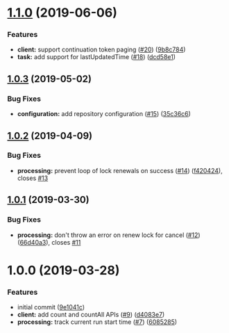 # [1.1.0](https://github.com/princjef/irontask/compare/v1.0.3...v1.1.0) (2019-06-06)


### Features

* **client:** support continuation token paging ([#20](https://github.com/princjef/irontask/issues/20)) ([9b8c784](https://github.com/princjef/irontask/commit/9b8c784))
* **task:** add support for lastUpdatedTime ([#18](https://github.com/princjef/irontask/issues/18)) ([dcd58e1](https://github.com/princjef/irontask/commit/dcd58e1))

## [1.0.3](https://github.com/princjef/irontask/compare/v1.0.2...v1.0.3) (2019-05-02)


### Bug Fixes

* **configuration:** add repository configuration ([#15](https://github.com/princjef/irontask/issues/15)) ([35c36c6](https://github.com/princjef/irontask/commit/35c36c6))

## [1.0.2](https://github.com/princjef/irontask/compare/v1.0.1...v1.0.2) (2019-04-09)


### Bug Fixes

* **processing:** prevent loop of lock renewals on success ([#14](https://github.com/princjef/irontask/issues/14)) ([f420424](https://github.com/princjef/irontask/commit/f420424)), closes [#13](https://github.com/princjef/irontask/issues/13)

## [1.0.1](https://github.com/princjef/irontask/compare/v1.0.0...v1.0.1) (2019-03-30)


### Bug Fixes

* **processing:** don't throw an error on renew lock for cancel ([#12](https://github.com/princjef/irontask/issues/12)) ([66d40a3](https://github.com/princjef/irontask/commit/66d40a3)), closes [#11](https://github.com/princjef/irontask/issues/11)

# 1.0.0 (2019-03-28)


### Features

* initial commit ([9e1041c](https://github.com/princjef/irontask/commit/9e1041c))
* **client:** add count and countAll APIs ([#9](https://github.com/princjef/irontask/issues/9)) ([d4083e7](https://github.com/princjef/irontask/commit/d4083e7))
* **processing:** track current run start time ([#7](https://github.com/princjef/irontask/issues/7)) ([6085285](https://github.com/princjef/irontask/commit/6085285))
